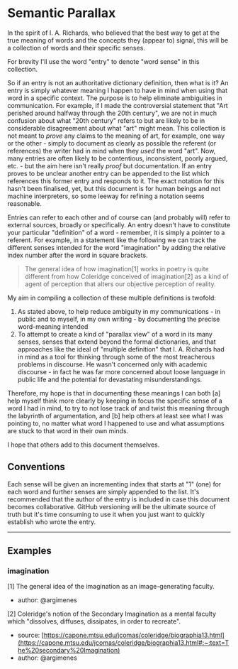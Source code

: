 # Semantic Parallax

In the spirit of I. A. Richards, who believed that the best way to get at the true meaning of words and the concepts they (appear to) signal,
this will be a collection of words and their specific senses. 

For brevity I'll use the word "entry" to denote "word sense" in this collection.

So if an entry is not an authoritative dictionary definition, then what is it? An entry is simply whatever meaning I happen to have in mind when using that word in
a specific context. The purpose is to help eliminate ambiguities in communication. For example, if I made the controversial statement that "Art perished around halfway
through the 20th century", we are not in much confusion about what "20th century" refers to but are likely to be in considerable disagreement about what "art" might mean.
This collection is not meant to _prove_ any claims to the meaning of art, for example, one way or the other - simply to document as clearly as possible the referent 
(or references) the writer had in mind when they _used_ the word "art". Now, many entries are often likely to be contentious, inconsistent, poorly argued, etc. - but 
the aim here isn't really _proof_ but documentation. If an entry proves to be unclear another entry can be appended to the list which references this former entry and 
responds to it. The exact notation for this hasn't been finalised, yet, but this document is for human beings and not machine interpreters, so some leeway for 
refining a notation seems reasonable.

Entries can refer to each other and of course can (and probably will) refer to external sources, broadly or specifically. An entry doesn't have to constitute your 
particular "definition" of a word - remember, it is simply a pointer to a referent. For example, in a statement 
like the following we can track the different senses intended for the word "imagination" by adding the relative index number after the word in square brackets.

> The general idea of how imagination[1] works in poetry is quite different from how Coleridge conceived of imagination[2] as a kind of agent of 
perception that alters our objective perception of reality.

My aim in compiling a collection of these multiple definitions is twofold:

1. As stated above, to help reduce ambiguity in my communications - in public and to myself, in my own writing - by documenting the precise word-meaning intended
2. To attempt to create a kind of "parallax view" of a word in its many senses, senses that extend beyond the formal dictionaries, and that approaches like the ideal of "multiple definition" that I. A. Richards had in mind as a tool for thinking through some of the most treacherous problems in discourse. He wasn't concerned only with academic discourse - in fact he was far more concerned about loose language in public life and the potential for devastating misunderstandings.

Therefore, my hope is that in documenting these meanings I can both [a] help myself think more clearly by keeping in focus the specific sense of a word I had in mind, 
to try to not lose track of and twist this meaning through the labyrinth of argumentation, and [b] help others at least see what I was pointing to, no matter what word 
I happened to use and what assumptions are stuck to that word in their own minds.

I hope that others add to this document themselves.

## Conventions
Each sense will be given an incrementing index that starts at "1" (one) for each word and further
senses are simply appended to the list.  It's recommended that the author of the entry is included in case this document becomes collaborative. GitHub versioning 
will be the ultimate source of truth but it's time consuming to use it when you just want to quickly establish who wrote the entry.

---
## Examples

### imagination
[1]
The general idea of the imagination as an image-generating faculty.
- author: @argimenes

[2]
Coleridge's notion of the Secondary Imagination as a mental faculty which "dissolves, diffuses, dissipates, in order to recreate".
- source: [https://capone.mtsu.edu/jcomas/coleridge/biographia13.html](https://capone.mtsu.edu/jcomas/coleridge/biographia13.html#:~:text=The%20secondary%20Imagination)
- author: @argimenes
